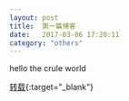 ```yaml
---
layout: post
title:  第一篇博客
date:   2017-03-06 17:20:11
category: "others"
---
```


hello the crule world

[转载](http://droidyue.com/blog/2014/12/28/static-biding-and-dynamic-binding-in-java/){:target="_blank"}
